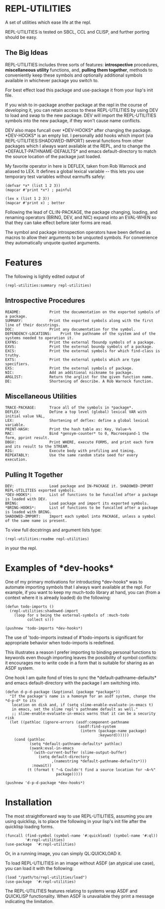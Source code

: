 REPL-UTILITIES 
==============

A set of utilities which ease life at the repl. 

REPL-UTILITIES is tested on SBCL, CCL and CLISP, and further porting should be
easy.

The Big Ideas
-------------

REPL-UTILITIES includes three sorts of features: __introspective__ procedures,
__miscellaneous utility__ functions, and, __pulling them together__, methods to
conveniently keep these symbols and optionally additional symbols available
in whichever package you switch to. 

For best effect load this package and use-package it from your lisp's init file.

If you wish to in-package another package at the repl in the course of
developing it, you can retain access to these REPL-UTILITIES by using DEV
to load and swap to the new package. DEV will import the REPL-UTILITIES
symbols into the new package, if they won't cause name conflicts. 

DEV also maps funcall over \*DEV-HOOKS\* after changing the package. \*DEV-HOOKS\*
is an empty list. I personally add hooks which import (via
REPL-UTILITIES:SHADOWED-IMPORT) several functions from other packages which
I always want available at the REPL, and to change the
\*DEFAULT-PATHNAME-DEFAULTS\* and emacs default-directory to match the source
location of the package just loaded.

My favorite operator in here is DEFLEX, taken from Rob Warnock and aliased
to LEX. It defines a global lexical variable -- this lets you use temporary
test variables without earmuffs safely:

    (defvar *x* (list 1 2 3)) 
    (mapcar #'print *x*) ; painful

    (lex x (list 1 2 3)) 
    (mapcar #'print x) ; better

Following the lead of CL:IN-PACKAGE, the package changing, loading,
and renaming operators (BRING, DEV, and NIC) expand into an EVAL-WHEN so
that they can take effect before later forms are read.

The symbol and package introspection operators have been defined as macros
to allow their arguments to be unquoted symbols. For convenience they
automatically unquote quoted arguments.

Features
========

The following is lightly edited output of

    (repl-utilities:summary repl-utilities)

Introspective Procedures
------------------------

    README:             Print the documentation on the exported symbols of a package.
    SUMMARY:            Print the exported symbols along with the first line of their docstrings.
    DOC:                Print any documentation for the symbol.
    DEPENDENCY-LOCATIONS:    Print the pathname of the system and of the systems needed to operation it.
    EXFNS:              Print the external fboundp symbols of a package.
    EXVS:               Print the external boundp symbols of a package.
    EXCS:               Print the external symbols for which find-class is truthy.
    EXTS:               Print the external symbols which are type specifiers.
    EXS:                Print the external symbols of package.
    NIC:                Add an additional nickname to package.
    ARGLIST:            Return the arglist for the given function name.
    DE:                 Shortening of describe. A Rob Warnock function.

Miscellaneous Utilities
-----------------------

    TRACE-PACKAGE:      Trace all of the symbols in *package*. 
    DEFLEX:             Define a top level (global) lexical VAR with initial value VAL,
    LEX:                Shortening of deflex: define a global lexical variable.
    PRINT-HASH:         Print the hash table as: Key, Value~% 
    MAC:                Bind *gensym-counter* to 0, Macroexpand-1 the form, pprint result.
    DBGV:               Print WHERE, execute FORMS, and print each form and its result to the STREAM.
    RIG:                Execute body with profiling and timing.
    REPEATABLY:         Use the same random state seed for every execution.

Pulling It Together
-------------------

    DEV:                Load package and IN-PACKAGE it. SHADOWED-IMPORT REPL-UTILITIES exported symbols.
    *DEV-HOOKS*:        List of functions to be funcalled after a package is loaded with DEV.
    BRING:              Load package and import its exported symbols.
    *BRING-HOOKS*:      List of functions to be funcalled after a package is loaded with BRING.
    SHADOWED-IMPORT:    Import each symbol into PACKAGE, unless a symbol of the same name is present.

To view full docstrings and argument lists type:

    (repl-utilities:readme repl-utilities)

in your the repl.

Examples of \*dev-hooks\*
=======================

One of my primary motivations for introducting \*dev-hooks\* was to
automate importing symbols that I always want available at the
repl. For example, if you want to keep my much-todo library at hand,
you can (from a context where it is already loaded) do the following:

    (defun todo-imports ()
      (repl-utilities:shadowed-import
        (loop for s being the external-symbols of :much-todo
              collect s)))

    (pushnew 'todo-imports *dev-hooks*)

The use of 'todo-imports instead of #'todo-imports is significant
for appropriate behavior when todo-imports is redefined.

This illustrates a reason I prefer importing to binding personal
functions to keywords even though importing leaves the possibility of
symbol conflicts: it encourages me to write code in a form that is
suitable for sharing as an ASDF system.

One hook I am quite fond of tries to sync the
\*default-pathname-defaults\* and emacs default-directory with the
package I am switching into.

    (defun d-p-d-package (&optional (package *package*))
      "If the package's name is a homonym for an asdf system, change the *d-p-d* to its
       location on disk and, if (setq slime-enable-evaluate-in-emacs t)
       in emacs, set the slime repl's pathname default as well."
       ;; slime-enable-evaluate-in-emacs warns that it can be a security risk
      (let ((pathloc (ignore-errors (asdf:component-pathname
                                     (asdf:find-system
                                      (intern (package-name package)
                                              :keyword))))))
        (cond (pathloc
               (setq *default-pathname-defaults* pathloc)
               (swank:eval-in-emacs
                `(with-current-buffer (slime-output-buffer)
                   (setq default-directory
                         ,(namestring *default-pathname-defaults*)))
                :nowait))
              (t (format t "~& Couldn't find a source location for ~A~%"
                           package)))))

    (pushnew 'd-p-d-package *dev-hooks*)

Installation
============

The most straightforward way to use REPL-UTILITIES, assuming you are
using quicklisp, is to place the following in your lisp's init file
after the quicklisp loading forms.

    (funcall (find-symbol (symbol-name '#:quickload) (symbol-name '#:ql))
             '#:repl-utilities)
    (use-package  '#:repl-utilities)

Or, in a running image, you can simply QL:QUICKLOAD it.

To load REPL-UTILITIES in an image without ASDF (an atypical use
case), you can load it with the following:

    (load "/path/to/repl-utilities/load")
    (use-package  '#:repl-utilities)

The REPL-UTILITIES features relating to systems wrap ASDF and
QUICKLISP functionality. When ASDF is unavailable they print a message
indicating the limitation.
